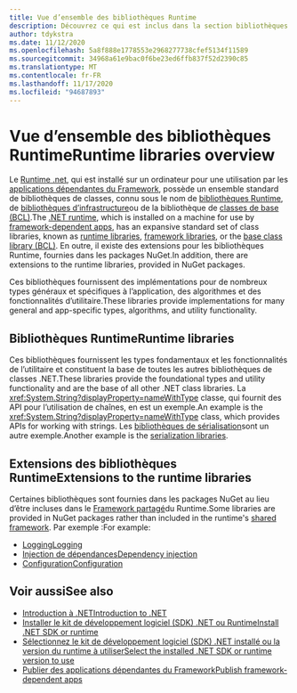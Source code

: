 ```yaml
---
title: Vue d’ensemble des bibliothèques Runtime
description: Découvrez ce qui est inclus dans la section bibliothèques Runtime de la table des matières.
author: tdykstra
ms.date: 11/12/2020
ms.openlocfilehash: 5a8f888e1778553e2968277738cfef5134f11589
ms.sourcegitcommit: 34968a61e9bac0f6be23ed6ffb837f52d2390c85
ms.translationtype: MT
ms.contentlocale: fr-FR
ms.lasthandoff: 11/17/2020
ms.locfileid: "94687893"
---
```

# <a name="runtime-libraries-overview"></a><span data-ttu-id="03e2c-103">Vue d’ensemble des bibliothèques Runtime</span><span class="sxs-lookup"><span data-stu-id="03e2c-103">Runtime libraries overview</span></span>

<span data-ttu-id="03e2c-104">Le [Runtime .net](../core/introduction.md#sdk-and-runtimes), qui est installé sur un ordinateur pour une utilisation par les [applications dépendantes du Framework](../core/introduction.md#deployment-models), possède un ensemble standard de bibliothèques de classes, connu sous le nom de [bibliothèques Runtime](glossary.md#runtime), de [bibliothèques d’infrastructure](glossary.md#framework-libraries)ou de la bibliothèque de [classes de base (BCL)](glossary.md#bcl).</span><span class="sxs-lookup"><span data-stu-id="03e2c-104">The [.NET runtime](../core/introduction.md#sdk-and-runtimes), which is installed on a machine for use by [framework-dependent apps](../core/introduction.md#deployment-models), has an expansive standard set of class libraries, known as [runtime libraries](glossary.md#runtime), [framework libraries](glossary.md#framework-libraries), or the [base class library (BCL)](glossary.md#bcl).</span></span> <span data-ttu-id="03e2c-105">En outre, il existe des extensions pour les bibliothèques Runtime, fournies dans les packages NuGet.</span><span class="sxs-lookup"><span data-stu-id="03e2c-105">In addition, there are extensions to the runtime libraries, provided in NuGet packages.</span></span>

<span data-ttu-id="03e2c-106">Ces bibliothèques fournissent des implémentations pour de nombreux types généraux et spécifiques à l’application, des algorithmes et des fonctionnalités d’utilitaire.</span><span class="sxs-lookup"><span data-stu-id="03e2c-106">These libraries provide implementations for many general and app-specific types, algorithms, and utility functionality.</span></span>

## <a name="runtime-libraries"></a><span data-ttu-id="03e2c-107">Bibliothèques Runtime</span><span class="sxs-lookup"><span data-stu-id="03e2c-107">Runtime libraries</span></span>

<span data-ttu-id="03e2c-108">Ces bibliothèques fournissent les types fondamentaux et les fonctionnalités de l’utilitaire et constituent la base de toutes les autres bibliothèques de classes .NET.</span><span class="sxs-lookup"><span data-stu-id="03e2c-108">These libraries provide the foundational types and utility functionality and are the base of all other .NET class libraries.</span></span> <span data-ttu-id="03e2c-109">La <xref:System.String?displayProperty=nameWithType> classe, qui fournit des API pour l’utilisation de chaînes, en est un exemple.</span><span class="sxs-lookup"><span data-stu-id="03e2c-109">An example is the <xref:System.String?displayProperty=nameWithType> class, which provides APIs for working with strings.</span></span> <span data-ttu-id="03e2c-110">Les [bibliothèques de sérialisation](serialization/index.md)sont un autre exemple.</span><span class="sxs-lookup"><span data-stu-id="03e2c-110">Another example is the [serialization libraries](serialization/index.md).</span></span>

## <a name="extensions-to-the-runtime-libraries"></a><span data-ttu-id="03e2c-111">Extensions des bibliothèques Runtime</span><span class="sxs-lookup"><span data-stu-id="03e2c-111">Extensions to the runtime libraries</span></span>

<span data-ttu-id="03e2c-112">Certaines bibliothèques sont fournies dans les packages NuGet au lieu d’être incluses dans le [Framework partagé](glossary.md#shared-framework)du Runtime.</span><span class="sxs-lookup"><span data-stu-id="03e2c-112">Some libraries are provided in NuGet packages rather than included in the runtime's [shared framework](glossary.md#shared-framework).</span></span> <span data-ttu-id="03e2c-113">Par exemple :</span><span class="sxs-lookup"><span data-stu-id="03e2c-113">For example:</span></span>

* [<span data-ttu-id="03e2c-114">Logging</span><span class="sxs-lookup"><span data-stu-id="03e2c-114">Logging</span></span>](../core/extensions/logging.md)
* [<span data-ttu-id="03e2c-115">Injection de dépendances</span><span class="sxs-lookup"><span data-stu-id="03e2c-115">Dependency injection</span></span>](../core/extensions/dependency-injection.md)
* [<span data-ttu-id="03e2c-116">Configuration</span><span class="sxs-lookup"><span data-stu-id="03e2c-116">Configuration</span></span>](../core/extensions/configuration.md)

## <a name="see-also"></a><span data-ttu-id="03e2c-117">Voir aussi</span><span class="sxs-lookup"><span data-stu-id="03e2c-117">See also</span></span>

* [<span data-ttu-id="03e2c-118">Introduction à .NET</span><span class="sxs-lookup"><span data-stu-id="03e2c-118">Introduction to .NET</span></span>](../core/introduction.md)
* [<span data-ttu-id="03e2c-119">Installer le kit de développement logiciel (SDK) .NET ou Runtime</span><span class="sxs-lookup"><span data-stu-id="03e2c-119">Install .NET SDK or runtime</span></span>](../core/install/index.yml)
* [<span data-ttu-id="03e2c-120">Sélectionnez le kit de développement logiciel (SDK) .NET installé ou la version du runtime à utiliser</span><span class="sxs-lookup"><span data-stu-id="03e2c-120">Select the installed .NET SDK or runtime version to use</span></span>](../core/versions/selection.md)
* [<span data-ttu-id="03e2c-121">Publier des applications dépendantes du Framework</span><span class="sxs-lookup"><span data-stu-id="03e2c-121">Publish framework-dependent apps</span></span>](../core/deploying/index.md#publish-framework-dependent)
